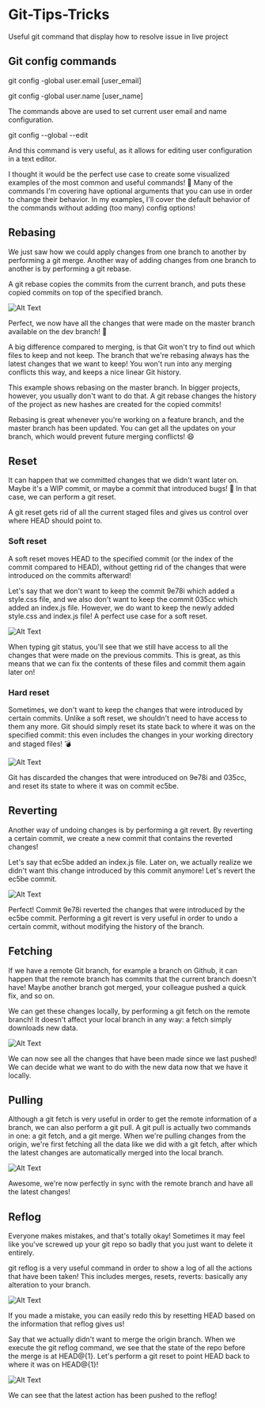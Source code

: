 # Git-Tips-Tricks
Useful git command that display how to resolve issue in live project

## Git config commands
 git config -global user.email [user_email]

 git config -global user.name [user_name]

 The commands above are used to set current user email and name configuration.

 git config --global --edit

 And this command is very useful, as it allows for editing user configuration in a text editor.

I thought it would be the perfect use case to create some visualized examples of the most common and useful commands! 🥳 Many of the commands I'm covering have optional arguments that you can use in order to change their behavior. In my examples, I'll cover the default behavior of the commands without adding (too many) config options!

## Rebasing
We just saw how we could apply changes from one branch to another by performing a git merge. Another way of adding changes from one branch to another is by performing a git rebase.

A git rebase copies the commits from the current branch, and puts these copied commits on top of the specified branch.

![Alt Text](https://res.cloudinary.com/practicaldev/image/fetch/s--EIY4OOcE--/c_limit%2Cf_auto%2Cfl_progressive%2Cq_66%2Cw_880/https://dev-to-uploads.s3.amazonaws.com/i/dwyukhq8yj2xliq4i50e.gif)

Perfect, we now have all the changes that were made on the master branch available on the dev branch! 🎊

A big difference compared to merging, is that Git won't try to find out which files to keep and not keep. The branch that we're rebasing always has the latest changes that we want to keep! You won't run into any merging conflicts this way, and keeps a nice linear Git history.

This example shows rebasing on the master branch. In bigger projects, however, you usually don't want to do that. A git rebase changes the history of the project as new hashes are created for the copied commits!

Rebasing is great whenever you're working on a feature branch, and the master branch has been updated. You can get all the updates on your branch, which would prevent future merging conflicts! 😄

## Reset

It can happen that we committed changes that we didn't want later on. Maybe it's a WIP commit, or maybe a commit that introduced bugs! 🐛 In that case, we can perform a git reset.

A git reset gets rid of all the current staged files and gives us control over where HEAD should point to.

### Soft reset

A soft reset moves HEAD to the specified commit (or the index of the commit compared to HEAD), without getting rid of the changes that were introduced on the commits afterward!

Let's say that we don't want to keep the commit 9e78i which added a style.css file, and we also don't want to keep the commit 035cc which added an index.js file. However, we do want to keep the newly added style.css and index.js file! A perfect use case for a soft reset.

![Alt Text](https://res.cloudinary.com/practicaldev/image/fetch/s---GveiZe---/c_limit%2Cf_auto%2Cfl_progressive%2Cq_66%2Cw_880/https://dev-to-uploads.s3.amazonaws.com/i/je5240aqa5uw9d8j3ibb.gif)

When typing git status, you'll see that we still have access to all the changes that were made on the previous commits. This is great, as this means that we can fix the contents of these files and commit them again later on!

### Hard reset

Sometimes, we don't want to keep the changes that were introduced by certain commits. Unlike a soft reset, we shouldn't need to have access to them any more. Git should simply reset its state back to where it was on the specified commit: this even includes the changes in your working directory and staged files! 💣

![Alt Text](https://res.cloudinary.com/practicaldev/image/fetch/s--GqjwnYkF--/c_limit%2Cf_auto%2Cfl_progressive%2Cq_66%2Cw_880/https://dev-to-uploads.s3.amazonaws.com/i/hlh0kowt3hov1xhcku38.gif)

Git has discarded the changes that were introduced on 9e78i and 035cc, and reset its state to where it was on commit ec5be.

## Reverting

Another way of undoing changes is by performing a git revert. By reverting a certain commit, we create a new commit that contains the reverted changes!

Let's say that ec5be added an index.js file. Later on, we actually realize we didn't want this change introduced by this commit anymore! Let's revert the ec5be commit.

![Alt Text](https://res.cloudinary.com/practicaldev/image/fetch/s--eckmvr2M--/c_limit%2Cf_auto%2Cfl_progressive%2Cq_66%2Cw_880/https://dev-to-uploads.s3.amazonaws.com/i/3kkd2ahn41zixs12xgpf.gif)

Perfect! Commit 9e78i reverted the changes that were introduced by the ec5be commit. Performing a git revert is very useful in order to undo a certain commit, without modifying the history of the branch.

## Fetching

If we have a remote Git branch, for example a branch on Github, it can happen that the remote branch has commits that the current branch doesn't have! Maybe another branch got merged, your colleague pushed a quick fix, and so on.

We can get these changes locally, by performing a git fetch on the remote branch! It doesn't affect your local branch in any way: a fetch simply downloads new data.

![Alt Text](https://res.cloudinary.com/practicaldev/image/fetch/s--38PuARw2--/c_limit%2Cf_auto%2Cfl_progressive%2Cq_66%2Cw_880/https://dev-to-uploads.s3.amazonaws.com/i/bulx1voegfji4vwgndh4.gif)

We can now see all the changes that have been made since we last pushed! We can decide what we want to do with the new data now that we have it locally.

## Pulling

Although a git fetch is very useful in order to get the remote information of a branch, we can also perform a git pull. A git pull is actually two commands in one: a git fetch, and a git merge. When we're pulling changes from the origin, we're first fetching all the data like we did with a git fetch, after which the latest changes are automatically merged into the local branch.

![Alt Text](https://res.cloudinary.com/practicaldev/image/fetch/s---X5AXldj--/c_limit%2Cf_auto%2Cfl_progressive%2Cq_66%2Cw_880/https://dev-to-uploads.s3.amazonaws.com/i/zifpnl1h6a4tk4qdc9sy.gif)

Awesome, we're now perfectly in sync with the remote branch and have all the latest changes! 

## Reflog

Everyone makes mistakes, and that's totally okay! Sometimes it may feel like you've screwed up your git repo so badly that you just want to delete it entirely.

git reflog is a very useful command in order to show a log of all the actions that have been taken! This includes merges, resets, reverts: basically any alteration to your branch.

![Alt Text](https://res.cloudinary.com/practicaldev/image/fetch/s--MMUdOS0P--/c_limit%2Cf_auto%2Cfl_progressive%2Cq_66%2Cw_880/https://dev-to-uploads.s3.amazonaws.com/i/1aqek1py1knwl926ele7.gif)

If you made a mistake, you can easily redo this by resetting HEAD based on the information that reflog gives us!

Say that we actually didn't want to merge the origin branch. When we execute the git reflog command, we see that the state of the repo before the merge is at HEAD@{1}. Let's perform a git reset to point HEAD back to where it was on HEAD@{1}!

![Alt Text](https://res.cloudinary.com/practicaldev/image/fetch/s--A1UMM2AH--/c_limit%2Cf_auto%2Cfl_progressive%2Cq_66%2Cw_880/https://dev-to-uploads.s3.amazonaws.com/i/9z9rhtbw7mrigp0miijz.gif)

We can see that the latest action has been pushed to the reflog!
